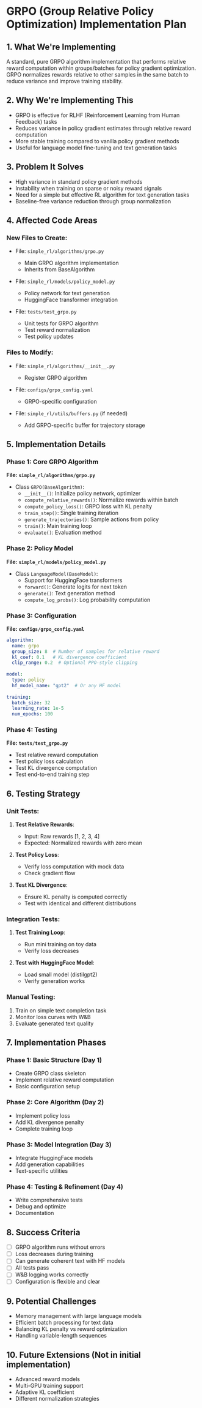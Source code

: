 # GRPO (Group Relative Policy Optimization) Implementation Plan

## 1. What We're Implementing
A standard, pure GRPO algorithm implementation that performs relative reward computation within groups/batches for policy gradient optimization. GRPO normalizes rewards relative to other samples in the same batch to reduce variance and improve training stability.

## 2. Why We're Implementing This
- GRPO is effective for RLHF (Reinforcement Learning from Human Feedback) tasks
- Reduces variance in policy gradient estimates through relative reward computation
- More stable training compared to vanilla policy gradient methods
- Useful for language model fine-tuning and text generation tasks

## 3. Problem It Solves
- High variance in standard policy gradient methods
- Instability when training on sparse or noisy reward signals
- Need for a simple but effective RL algorithm for text generation tasks
- Baseline-free variance reduction through group normalization

## 4. Affected Code Areas

### New Files to Create:
- File: `simple_rl/algorithms/grpo.py`
  - Main GRPO algorithm implementation
  - Inherits from BaseAlgorithm
  
- File: `simple_rl/models/policy_model.py`
  - Policy network for text generation
  - HuggingFace transformer integration
  
- File: `tests/test_grpo.py`
  - Unit tests for GRPO algorithm
  - Test reward normalization
  - Test policy updates

### Files to Modify:
- File: `simple_rl/algorithms/__init__.py`
  - Register GRPO algorithm
  
- File: `configs/grpo_config.yaml`
  - GRPO-specific configuration
  
- File: `simple_rl/utils/buffers.py` (if needed)
  - Add GRPO-specific buffer for trajectory storage

## 5. Implementation Details

### Phase 1: Core GRPO Algorithm
**File: `simple_rl/algorithms/grpo.py`**
- Class `GRPO(BaseAlgorithm)`:
  - `__init__()`: Initialize policy network, optimizer
  - `compute_relative_rewards()`: Normalize rewards within batch
  - `compute_policy_loss()`: GRPO loss with KL penalty
  - `train_step()`: Single training iteration
  - `generate_trajectories()`: Sample actions from policy
  - `train()`: Main training loop
  - `evaluate()`: Evaluation method

### Phase 2: Policy Model
**File: `simple_rl/models/policy_model.py`**
- Class `LanguageModel(BaseModel)`:
  - Support for HuggingFace transformers
  - `forward()`: Generate logits for next token
  - `generate()`: Text generation method
  - `compute_log_probs()`: Log probability computation

### Phase 3: Configuration
**File: `configs/grpo_config.yaml`**
```yaml
algorithm:
  name: grpo
  group_size: 8  # Number of samples for relative reward
  kl_coef: 0.1   # KL divergence coefficient
  clip_range: 0.2  # Optional PPO-style clipping
  
model:
  type: policy
  hf_model_name: "gpt2"  # Or any HF model
  
training:
  batch_size: 32
  learning_rate: 1e-5
  num_epochs: 100
```

### Phase 4: Testing
**File: `tests/test_grpo.py`**
- Test relative reward computation
- Test policy loss calculation
- Test KL divergence computation
- Test end-to-end training step

## 6. Testing Strategy

### Unit Tests:
1. **Test Relative Rewards**:
   - Input: Raw rewards [1, 2, 3, 4]
   - Expected: Normalized rewards with zero mean
   
2. **Test Policy Loss**:
   - Verify loss computation with mock data
   - Check gradient flow
   
3. **Test KL Divergence**:
   - Ensure KL penalty is computed correctly
   - Test with identical and different distributions

### Integration Tests:
1. **Test Training Loop**:
   - Run mini training on toy data
   - Verify loss decreases
   
2. **Test with HuggingFace Model**:
   - Load small model (distilgpt2)
   - Verify generation works

### Manual Testing:
1. Train on simple text completion task
2. Monitor loss curves with W&B
3. Evaluate generated text quality

## 7. Implementation Phases

### Phase 1: Basic Structure (Day 1)
- Create GRPO class skeleton
- Implement relative reward computation
- Basic configuration setup

### Phase 2: Core Algorithm (Day 2)
- Implement policy loss
- Add KL divergence penalty
- Complete training loop

### Phase 3: Model Integration (Day 3)
- Integrate HuggingFace models
- Add generation capabilities
- Text-specific utilities

### Phase 4: Testing & Refinement (Day 4)
- Write comprehensive tests
- Debug and optimize
- Documentation

## 8. Success Criteria
- [ ] GRPO algorithm runs without errors
- [ ] Loss decreases during training
- [ ] Can generate coherent text with HF models
- [ ] All tests pass
- [ ] W&B logging works correctly
- [ ] Configuration is flexible and clear

## 9. Potential Challenges
- Memory management with large language models
- Efficient batch processing for text data
- Balancing KL penalty vs reward optimization
- Handling variable-length sequences

## 10. Future Extensions (Not in initial implementation)
- Advanced reward models
- Multi-GPU training support
- Adaptive KL coefficient
- Different normalization strategies